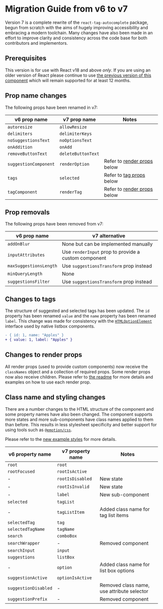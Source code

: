 # Migration Guide from v6 to v7

Version 7 is a complete rewrite of the `react-tag-autocomplete` package, begun from scratch with the aims of hugely improving accessibility and embracing a modern toolchain. Many changes have also been made in an effort to improve clarity and consistency across the code base for both contributors and implementors.

## Prerequisites

This version is for use with React v18 and above _only_. If you are using an older version of React please continue to use [the previous version of this component](https://github.com/i-like-robots/react-tags) which will remain supported for at least 12 months.

## Prop name changes

The following props have been renamed in v7:

| v6 prop name          | v7 prop name       | Notes                                                   |
| --------------------- | ------------------ | ------------------------------------------------------- |
| `autoresize`          | `allowResize`      |                                                         |
| `delimiters`          | `delimiterKeys`    |                                                         |
| `noSuggestionsText`   | `noOptionsText`    |                                                         |
| `onAddition`          | `onAdd`            |                                                         |
| `removeButtonText`    | `deleteButtonText` |                                                         |
| `suggestionComponent` | `renderOption`     | Refer to [render props](#changes-to-render-props) below |
| `tags`                | `selected`         | Refer to [tag props](#changes-to-tags) below            |
| `tagComponent`        | `renderTag`        | Refer to [render props](#changes-to-render-props) below |

## Prop removals

The following props have been removed from v7:

| v6 prop name           | v7 alternative                                       |
| ---------------------- | ---------------------------------------------------- |
| `addOnBlur`            | None but can be implemented manually                 |
| `inputAttributes`      | Use `renderInput` prop to provide a custom component |
| `maxSuggestionsLength` | Use `suggestionsTransform` prop instead              |
| `minQueryLength`       | None                                                 |
| `suggestionsFilter`    | Use `suggestionsTransform` prop instead              |

## Changes to tags

The structure of suggested and selected tags has been updated. The `id` property has been renamed `value` and the `name` property has been renamed `label`. This change was made for consistency with the [`HTMLOptionElement`](https://developer.mozilla.org/en-US/docs/Web/API/HTMLOptionElement) interface used by native listbox components.

```diff
- { id: 1, name: "Apples" }
+ { value: 1, label: "Apples" }
```

## Changes to render props

All render props (used to provide custom components) now receive the `classNames` object and a collection of required props. Some render props now also receive children. Please refer to [the readme](readme.md#props) for more details and examples on how to use each render prop.

## Class name and styling changes

There are a number changes to the HTML structure of the component and some property names have also been changed. The component supports more states and more sub-components have class names applied to them than before. This results in less stylesheet specificity and better support for using tools such as [`@emotion/css`](https://emotion.sh/docs/@emotion/css).

Please refer to the [new example styles](example/src/styles.css) for more details.

| v6 property name     | v7 property name | Notes                                      |
| -------------------- | ---------------- | ------------------------------------------ |
| `root`               | `root`           |                                            |
| `rootFocused`        | `rootIsActive`   |                                            |
| -                    | `rootIsDisabled` | New state                                  |
| -                    | `rootIsInvalid`  | New state                                  |
| -                    | `label`          | New sub-component                          |
| `selected`           | `tagList`        |                                            |
| -                    | `tagListItem`    | Added class name for tag list items        |
| `selectedTag`        | `tag`            |                                            |
| `selectedTagName`    | `tagName`        |                                            |
| `search`             | `comboBox`       |                                            |
| `searchWrapper`      | -                | Removed component                          |
| `searchInput`        | `input`          |                                            |
| `suggestions`        | `listBox`        |                                            |
| -                    | `option`         | Added class name for list box options      |
| `suggestionActive`   | `optionIsActive` |                                            |
| `suggestionDisabled` | -                | Removed class name, use attribute selector |
| `suggestionPrefix`   | -                | Removed component                          |

